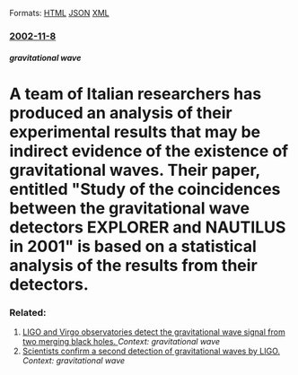 
Formats: [HTML](/news/2002/11/8/a-team-of-italian-researchers-has-produced-an-analysis-of-their-experimental-results-that-may-be-indirect-evidence-of-the-existence-of-grav.html)  [JSON](/news/2002/11/8/a-team-of-italian-researchers-has-produced-an-analysis-of-their-experimental-results-that-may-be-indirect-evidence-of-the-existence-of-grav.json)  [XML](/news/2002/11/8/a-team-of-italian-researchers-has-produced-an-analysis-of-their-experimental-results-that-may-be-indirect-evidence-of-the-existence-of-grav.xml)  

### [2002-11-8](/news/2002/11/8/index.md)

##### gravitational wave
#  A team of Italian researchers has produced an analysis of their experimental results that may be indirect evidence of the existence of gravitational waves. Their paper, entitled "Study of the coincidences between the gravitational wave detectors EXPLORER and NAUTILUS in 2001" is based on a statistical analysis of the results from their detectors.




### Related:

1. [LIGO and Virgo observatories detect the gravitational wave signal from two merging black holes. ](/news/2017/08/14/ligo-and-virgo-observatories-detect-the-gravitational-wave-signal-from-two-merging-black-holes.md) _Context: gravitational wave_
2. [Scientists confirm a second detection of gravitational waves by LIGO. ](/news/2016/06/15/scientists-confirm-a-second-detection-of-gravitational-waves-by-ligo.md) _Context: gravitational wave_
